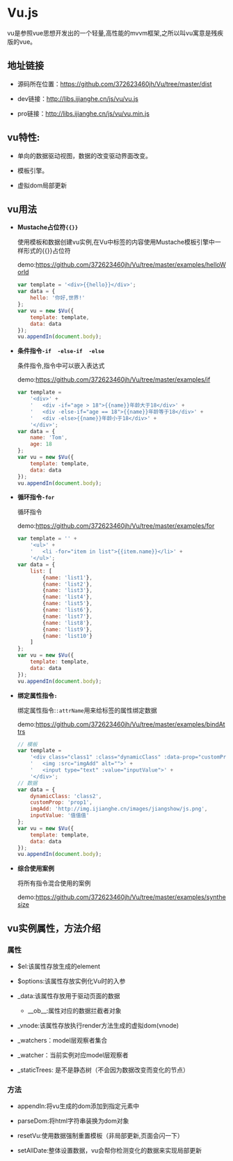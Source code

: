 # Vu.js

vu是参照vue思想开发出的一个轻量,高性能的mvvm框架,之所以叫vu寓意是残疾版的vue。

## 地址链接

- 源码所在位置：https://github.com/372623460jh/Vu/tree/master/dist

- dev链接：http://libs.ijianghe.cn/js/vu/vu.js

- pro链接：http://libs.ijianghe.cn/js/vu/vu.min.js

## vu特性:

- 单向的数据驱动视图，数据的改变驱动界面改变。

- 模板引擎。

- 虚拟dom局部更新

## vu用法 

- **Mustache占位符`{{}}`**

    使用模板和数据创建vu实例,在Vu中标签的内容使用Mustache模板引擎中一样形式的{{}}占位符
    
    demo:https://github.com/372623460jh/Vu/tree/master/examples/helloWorld
    
    ```javascript
    var template = '<div>{{hello}}</div>';
    var data = {
        hello: '你好,世界!'
    };
    var vu = new $Vu({
        template: template,
        data: data
    });
    vu.appendIn(document.body);
    ```
    
- **条件指令`-if  -else-if  -else`**

    条件指令,指令中可以嵌入表达式
    
    demo:https://github.com/372623460jh/Vu/tree/master/examples/if
    
    ```javascript
    var template =
        '<div>' +
        '   <div -if="age > 18">{{name}}年龄大于18</div>' +
        '   <div -else-if="age == 18">{{name}}年龄等于18</div>' +
        '   <div -else>{{name}}年龄小于18</div>' +
        '</div>';
    var data = {
        name: 'Tom',
        age: 18
    };
    var vu = new $Vu({
        template: template,
        data: data
    });
    vu.appendIn(document.body);
    ```

- **循环指令`-for`**

    循环指令
    
    demo:https://github.com/372623460jh/Vu/tree/master/examples/for
    
    ```javascript
    var template = '' +
        '<ul>' +
        '   <li -for="item in list">{{item.name}}</li>' +
        '</ul>';
    var data = {
        list: [
            {name: 'list1'},
            {name: 'list2'},
            {name: 'list3'},
            {name: 'list4'},
            {name: 'list5'},
            {name: 'list6'},
            {name: 'list7'},
            {name: 'list8'},
            {name: 'list9'},
            {name: 'list10'}
        ]
    };
    var vu = new $Vu({
        template: template,
        data: data
    });
    vu.appendIn(document.body);
    ```
    
- **绑定属性指令`:`**

    绑定属性指令:`:attrName`用来给标签的属性绑定数据
    
    demo:https://github.com/372623460jh/Vu/tree/master/examples/bindAttrs
    
    ```javascript
    // 模板
    var template =
        '<div class="class1" :class="dynamicClass" :data-prop="customProp">' +
        '   <img :src="imgAdd" alt="">' +
        '   <input type="text" :value="inputValue">' +
        '</div>';
    // 数据
    var data = {
        dynamicClass: 'class2',
        customProp: 'prop1',
        imgAdd: 'http://img.ijianghe.cn/images/jiangshow/js.png',
        inputValue: '值值值'
    };
    var vu = new $Vu({
        template: template,
        data: data
    });
    vu.appendIn(document.body);
    ```
    
- **综合使用案例**
    
    将所有指令混合使用的案例
    
    demo:https://github.com/372623460jh/Vu/tree/master/examples/synthesize
    
## vu实例属性，方法介绍
    
### 属性

- $el:该属性存放生成的element

- $options:该属性存放实例化Vu时的入参

- _data:该属性存放用于驱动页面的数据

    - \_\_ob\_\_:属性对应的数据拦截者对象
    
- _vnode:该属性存放执行render方法生成的虚拟dom(vnode)

- _watchers：model层观察者集合

- _watcher：当前实例对应model层观察者

- _staticTrees: 是不是静态树（不会因为数据改变而变化的节点）

### 方法

- appendIn:将vu生成的dom添加到指定元素中

- parseDom:将html字符串装换为dom对象

- resetVu:使用数据强制重置模板（非局部更新,页面会闪一下）

- setAllDate:整体设置数据，vu会帮你检测变化的数据来实现局部更新

